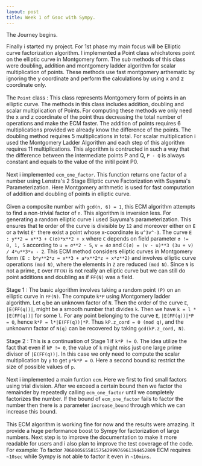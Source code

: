 ```yaml
---
layout: post
title: Week 1 of Gsoc with Sympy.
---
```


The Journey begins.

Finally i started my project. For 1st phase my main focus will be Elliptic curve factorization algorithm. I implemented a Point class whichstores point on the elliptic curve in Montgomery form. The sub methods of this class were doubling, addition and montgomery ladder algorithm for scalar multiplication of points. These methods use fast montgomery arthematic by ignoring the y coordinate and perform the calculations by using x and z coordinate only. 
<br><br>
The `Point` class : This class represents Montgomery form of points in an elliptic curve. The 
methods in this class includes addition, doubling and scalar multiplication of Points. For computing these methods we only need the x and z coordinate of the point thus decreasing the total number of operations and make the ECM faster. The addition of points requires 6 multiplications provided we already know the difference of the points. The doubling method requires 5 multiplications in total.
For scalar multiplication i used the Montgomery Ladder Algorithm and each step of this algorithm requires 11 multiplications. This algorithm is contructed in such a way that the difference between the intermediate points P and Q, `P - Q` is always constant and equals to the value of the initil point P0.
<br><br>
Next i implemented `ecm_one_factor`. This function returns one factor of a number using Lenstra's 2 Stage Elliptic curve Factorization with Suyama's Parameterization. Here Montgomery arithmetic is used for fast computation of addition and doubling of points in elliptic curve. 
<br><br>
Given a composite number with `gcd(n, 6) = 1`, this ECM algorithm attempts to find a non-trivial factor of `n`. This algorithm is inversion less. For generating a random elliptic curve i used Suyuma's parameterization. This ensures that te order of the curve is divisible by `12` and moreover either on `E` or a twist `E'` there exist a point whose x-coordinate is `u^3v^-3`. The curve 
`E : y**2 = x**3 + C(σ)*x**2 + x` where `C` depends on field parameter `σ != 0, 1, 5` according to
`u = σ**2 - 5`, `v = 4σ` and `C(σ) = (v - u)**3 (3u + v) / 4*u**3*v - 2`.
This ECM method considers elliptic curves in Montgomery form `(E : b*y**2*z = x**3 + a*x**2*z + x*z**2)` and involves elliptic curve operations `(mod N)`, where the elements in `Z` are reduced `(mod N)`. Since `N` is not a prime, `E` over `FF(N)` is not really an elliptic curve but we can still do point additions and doubling as if `FF(N)` was a field.
<br><br>
Stage 1 : The basic algorithm involves taking a random point `(P)` on an elliptic curve in `FF(N)`. The compute `k*P` using Montgomery ladder algorithm. Let `q` be an unknown factor of `N`. Then the order of the curve `E`, `|E(FF(q))|`, might be a smooth number that divides `k`. Then we have `k = l * |E(FF(q))|` for some `l`. For any point belonging to the curve `E`, `|E(FF(q))|*P = O`, hence 
`k*P = l*|E(FF(q))|*P`. Thus `kP.z_cord = 0 (mod q)`, and the unknownn factor of `N(q)` can be recovered by taking `gcd(kP.z_cord, N)`.
<br><br>
Stage 2 : This is a continuation of Stage 1 if `k*P != O`. The idea utilize the fact that even if 
`kP != 0`, the value of `k` might miss just one large prime divisor of `|E(FF(q))|`. In this case we only need to compute the scalar multiplication by `p` to get `p*k*P = O`. Here a second bound `B2` restrict the size of possible values of `p`.
<br><br>
Next i implemented a main funtion `ecm`. Here we first to find small factors using trial division.
After we exceed a certain bound then we factor the remainder by repeatedly calling `ecm_one_factor` until we completely factorizes the number. If the bound of `ecm_one_factor` fails to factor the number then there is a parameter `increase_bound` through which we can increase this bound.
<br><br>
This ECM algorithm is working fine for now and the results were amazing. It provide a huge performance boost to Sympy for factorization of large numbers. Next step is to improve the documentation to make it more readable for users and i also plan to improve the test coverage of the code.
For example: To factor `7060005655815754299976961394452809` ECM requires `~10sec` while Sympy is not able to factor it even in `~10mins`.
